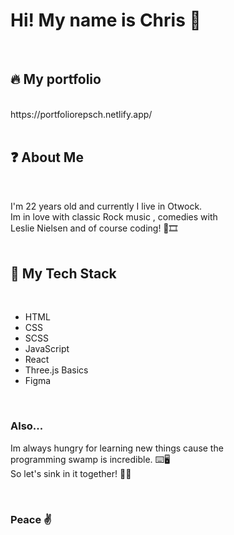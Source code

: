 # Hi! My name is Chris 👋

<br />

## 🔥 My portfolio 
<br />
https://portfoliorepsch.netlify.app/
<br /><br />

## ❓ About Me 

<br />

I'm 22 years old and currently I live in Otwock.<br />
Im in love with classic Rock music , comedies with<br />
Leslie Nielsen and of course coding! 🎸🎞
<br /><br />

## 🔧 My Tech Stack 

<br />

- HTML
- CSS
- SCSS
- JavaScript
- React
- Three.js Basics
- Figma

<br />

### Also... 

Im always hungry for learning new things cause the <br />programming swamp is incredible. ⌨️🖥<br />
So let's sink in it together! 🏊‍♀️

<br />

### Peace ✌️
